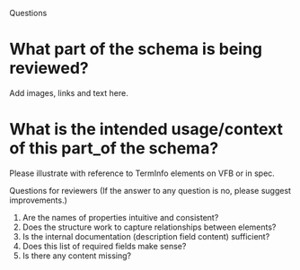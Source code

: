 Questions 

# What part of the schema is being reviewed?

Add images, links and text here.

# What is the intended usage/context of this part_of the schema?

Please illustrate with reference to TermInfo elements on VFB or in spec.

Questions for reviewers (If the answer to any question is no, please suggest improvements.)

1. Are the names of properties intuitive and consistent?
1. Does the structure work to capture relationships between elements?
1. Is the internal documentation (description field content) sufficient?
1. Does this list of required fields make sense?
1. Is there any content missing?

